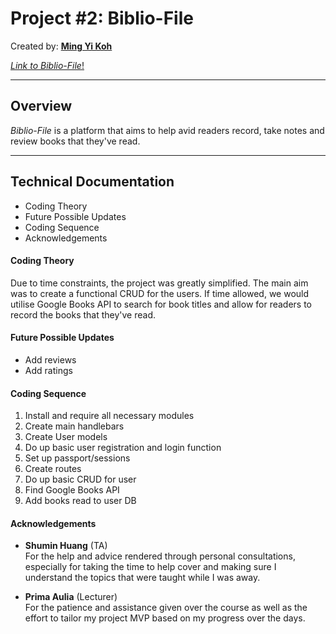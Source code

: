 # Project #2: Biblio-File

Created by: [**Ming Yi Koh**](https://github.com/mingyikoh) <br>

[_Link to Biblio-File_!](https://biblio-file1.herokuapp.com/)

---

## Overview

_Biblio-File_ is a platform that aims to help avid readers record, take notes
and review books that they've read.

---

## Technical Documentation

* Coding Theory
* Future Possible Updates
* Coding Sequence
* Acknowledgements

#### Coding Theory

Due to time constraints, the project was greatly simplified. The main aim was to
create a functional CRUD for the users. If time allowed, we would utilise Google
Books API to search for book titles and allow for readers to record the books
that they've read.

#### Future Possible Updates

* Add reviews
* Add ratings

#### Coding Sequence

1. Install and require all necessary modules
1. Create main handlebars
1. Create User models
1. Do up basic user registration and login function
1. Set up passport/sessions
1. Create routes
1. Do up basic CRUD for user
1. Find Google Books API
1. Add books read to user DB

#### Acknowledgements

* **Shumin Huang** (TA) <br>For the help and advice rendered through personal
  consultations, especially for taking the time to help cover and making sure I
  understand the topics that were taught while I was away.

* **Prima Aulia** (Lecturer) <br>For the patience and assistance given over the
  course as well as the effort to tailor my project MVP based on my progress
  over the days.
